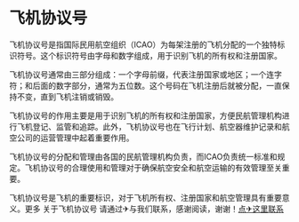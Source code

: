 # 飞机协议号

飞机协议号是指国际民用航空组织（ICAO）为每架注册的飞机分配的一个独特标识符号。这个标识符号由字母和数字组成，用于识别飞机的所有权和注册国家。

飞机协议号通常由三部分组成：一个字母前缀，代表注册国家或地区；一个连字符；和后面的数字部分，通常为五位数。这个号码在飞机注册后就被分配，一直保持不变，直到飞机注销或销毁。

飞机协议号的作用主要是用于识别飞机的所有权和注册国家，方便民航管理机构进行飞机登记、监管和追踪。此外，飞机协议号也在飞行计划、航空器维护记录和航空公司的运营管理中起着重要作用。

飞机协议号的分配和管理由各国的民航管理机构负责，而ICAO负责统一标准和规定。飞机协议号的合理使用和管理对于确保航空安全和航空运输的有效管理至关重要。

飞机协议号是飞机的重要标识，对于飞机所有权、注册国家和航空管理具有重要意义。更多 关于飞机协议号 请通过✈与我们联系，感谢阅读，谢谢！[点✈这里联系](https://add.k02.cc)